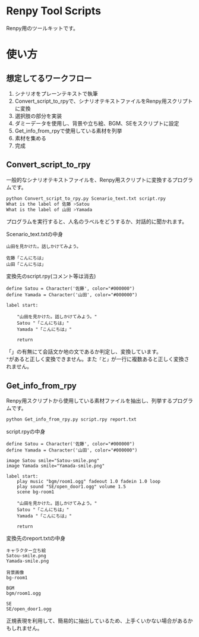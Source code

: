 # Renpy Tool Scripts
Renpy用のツールキットです。

# 使い方

## 想定してるワークフロー
1. シナリオをプレーンテキストで執筆
2. Convert_script_to_rpyで、シナリオテキストファイルをRenpy用スクリプトに変換
3. 選択肢の部分を実装
4. ダミーデータを使用し、背景や立ち絵、BGM、SEをスクリプトに設定
5. Get_info_from_rpyで使用している素材を列挙
6. 素材を集める
7. 完成

## Convert_script_to_rpy
一般的なシナリオテキストファイルを、Renpy用スクリプトに変換するプログラムです。
```bash
python Convert_script_to_rpy.py Scenario_text.txt script.rpy
What is the label of 佐藤 >Satou
What is the label of 山田 >Yamada
```
プログラムを実行すると、人名のラベルをどうするか、対話的に聞かれます。   

Scenario_text.txtの中身    
```text
山田を見かけた。話しかけてみよう。

佐藤「こんにちは」
山田「こんにちは」
```
変換先のscript.rpy(コメント等は消去)
```rpy
define Satou = Character('佐藤', color="#000000")
define Yamada = Character('山田', color="#000000")

label start:

    "山田を見かけた。話しかけてみよう。"
    Satou "「こんにちは」"
    Yamada "「こんにちは」"

    return
```
「」の有無にて会話文か地の文であるか判定し、変換しています。   
`"`があると正しく変換できません。また`「`と`」`が一行に複数あると正しく変換されません。

## Get_info_from_rpy

Renpy用スクリプトから使用している素材ファイルを抽出し、列挙するプログラムです。
```bash
python Get_info_from_rpy.py script.rpy report.txt
```

script.rpyの中身    
```rpy
define Satou = Character('佐藤', color="#000000")
define Yamada = Character('山田', color="#000000")

image Satou smile="Satou-smile.png"
image Yamada smile="Yamada-smile.png"

label start:
    play music "bgm/room1.ogg" fadeout 1.0 fadein 1.0 loop
    play sound "SE/open_door1.ogg" volume 1.5
    scene bg-room1

    "山田を見かけた。話しかけてみよう。"
    Satou "「こんにちは」"
    Yamada "「こんにちは」"

    return
```

変換先のreport.txtの中身    
```text
キャラクター立ち絵
Satou-smile.png
Yamada-smile.png

背景画像
bg-room1

BGM
bgm/room1.ogg

SE
SE/open_door1.ogg
```

正規表現を利用して、簡易的に抽出しているため、上手くいかない場合があるかもしれません。
